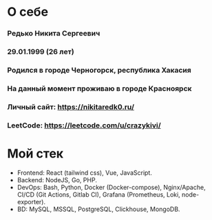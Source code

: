 # О себе
### Редько Никита Сергеевич
### 29.01.1999 (26 лет)
### Родился в городе Черногорск, республика Хакасия
### На данный момент проживаю в городе Красноярск
### Личный сайт: https://nikitaredk0.ru/
### LeetCode: https://leetcode.com/u/crazykivi/

# Мой стек

* Frontend: React (tailwind css), Vue, JavaScript.
* Backend: NodeJS, Go, PHP.
* DevOps: Bash, Python, Docker (Docker-compose), Nginx/Apache, CI/CD (Git Actions, Gitlab CI), Grafana (Prometheus, Loki, node-exporter).
* BD: MySQL, MSSQL, PostgreSQL, Clickhouse, MongoDB.
